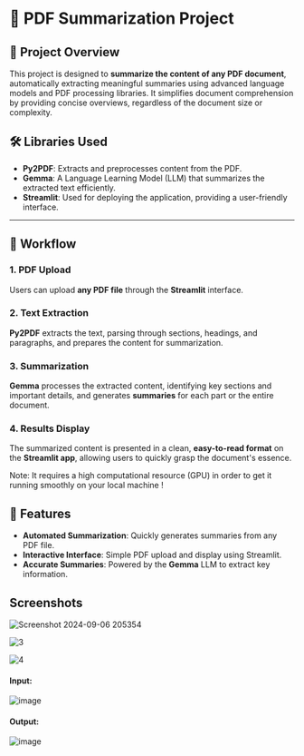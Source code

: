 <h1>📄 PDF Summarization Project</h1>

<h2>📝 Project Overview</h2>
<p>
  This project is designed to <strong>summarize the content of any PDF document</strong>, automatically extracting meaningful summaries using advanced language models and PDF processing libraries. It simplifies document comprehension by providing concise overviews, regardless of the document size or complexity.
</p>

<h2>🛠️ Libraries Used</h2>
<ul>
  <li><strong>Py2PDF</strong></a>: Extracts and preprocesses content from the PDF.</li>
  <li><strong>Gemma</strong></a>: A Language Learning Model (LLM) that summarizes the extracted text efficiently.</li>
  <li><strong>Streamlit</strong></a>: Used for deploying the application, providing a user-friendly interface.</li>
</ul>

<hr>

<h2>🔄 Workflow</h2>

<h3>1. PDF Upload</h3>
<p>Users can upload <strong>any PDF file</strong> through the <strong>Streamlit</strong> interface.</p>

<h3>2. Text Extraction</h3>
<p><strong>Py2PDF</strong> extracts the text, parsing through sections, headings, and paragraphs, and prepares the content for summarization.</p>

<h3>3. Summarization</h3>
<p><strong>Gemma</strong> processes the extracted content, identifying key sections and important details, and generates <strong>summaries</strong> for each part or the entire document.</p>

<h3>4. Results Display</h3>
<p>The summarized content is presented in a clean, <strong>easy-to-read format</strong> on the <strong>Streamlit app</strong>, allowing users to quickly grasp the document's essence.</p>
<p>Note: It requires a high computational resource (GPU) in order to get it running smoothly on your local machine ! </p>


<h2>🎯 Features</h2>
<ul>
  <li><strong>Automated Summarization</strong>: Quickly generates summaries from any PDF file.</li>
  <li><strong>Interactive Interface</strong>: Simple PDF upload and display using Streamlit.</li>
  <li><strong>Accurate Summaries</strong>: Powered by the <strong>Gemma</strong> LLM to extract key information.</li>
</ul>

<h2>Screenshots</h2>

![Screenshot 2024-09-06 205354](https://github.com/user-attachments/assets/d508c5bb-a998-433a-a632-a5a5d1041609)

![3](https://github.com/user-attachments/assets/f7038029-4615-4152-85e7-7eb686fa9619)


![4](https://github.com/user-attachments/assets/0acf311d-113d-446c-9187-8c25af38ddb3)



<h4>Input:</h4>

![image](https://github.com/user-attachments/assets/9374ec0d-d79b-456b-bb1d-627a296e422c)

<h4>Output:</h4>

![image](https://github.com/user-attachments/assets/dc046346-c15c-4b35-a2ee-58f9fc6320bd)

